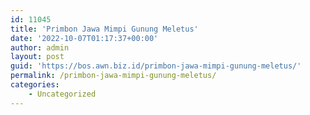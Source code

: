 ```yaml
---
id: 11045
title: 'Primbon Jawa Mimpi Gunung Meletus'
date: '2022-10-07T01:17:37+00:00'
author: admin
layout: post
guid: 'https://bos.awn.biz.id/primbon-jawa-mimpi-gunung-meletus/'
permalink: /primbon-jawa-mimpi-gunung-meletus/
categories:
    - Uncategorized
---
```


